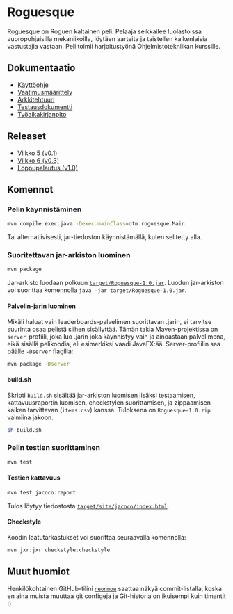 # Roguesque
Roguesque on Roguen kaltainen peli. Pelaaja seikkailee luolastoissa
vuoropohjaisilla mekaniikoilla, löytäen aarteita ja taistellen
kaikenlaisia vastustajia vastaan. Peli toimii harjoitustyönä
Ohjelmistotekniikan kurssille.

## Dokumentaatio
- [Käyttöohje](dokumentaatio/manual.md)
- [Vaatimusmäärittely](dokumentaatio/vaatimusmaarittely.md)
- [Arkkitehtuuri](dokumentaatio/arkkitehtuuri.md)
- [Testausdokumentti](dokumentaatio/testaus.md)
- [Työaikakirjanpito](dokumentaatio/tuntikirjanpito.md)

## Releaset
- [Viikko 5 (v0.1)](https://github.com/pcjens/otm-roguesque/releases/tag/v0.1)
- [Viikko 6 (v0.3)](https://github.com/pcjens/otm-roguesque/releases/tag/v0.3)
- [Loppupalautus (v1.0)](https://github.com/pcjens/otm-roguesque/releases/tag/loppupalautus)

## Komennot
### Pelin käynnistäminen
```sh
mvn compile exec:java -Dexec.mainClass=otm.roguesque.Main
```
Tai alternatiivisesti, jar-tiedoston käynnistämällä, kuten selitetty
alla.

### Suoritettavan jar-arkiston luominen
```sh
mvn package
```
Jar-arkisto luodaan polkuun
[`target/Roguesque-1.0.jar`](target/Roguesque-1.0.jar). Luodun
jar-arkiston voi suorittaa komennolla `java -jar
target/Roguesque-1.0.jar`.

#### Palvelin-jarin luominen
Mikäli haluat vain leaderboards-palvelimen suorittavan .jarin, ei
tarvitse suurinta osaa pelistä siihen sisällyttää. Tämän takia
Maven-projektissa on `server`-profiili, joka luo .jarin joka
käynnistyy vain ja ainoastaan palvelimena, eikä sisällä pelikoodia,
eli esimerkiksi vaadi JavaFX:ää. Server-profiilin saa päälle
`-Dserver` flagilla:
```sh
mvn package -Dserver
```

#### build.sh
Skripti `build.sh` sisältää jar-arkiston luomisen lisäksi testaamisen,
kattavuusraportin luomisen, checkstylen suorittamisen, ja zippaamisen
kaiken tarvittavan (`items.csv`) kanssa. Tuloksena on
`Roguesque-1.0.zip` valmiina jakoon.
```sh
sh build.sh
```

### Pelin testien suorittaminen
```sh
mvn test
```

#### Testien kattavuus
```sh
mvn test jacoco:report
```
Tulos löytyy tiedostosta
[`target/site/jacoco/index.html`](target/site/jacoco/index.html).

#### Checkstyle
Koodin laatutarkastukset voi suorittaa seuraavalla komennolla:
```sh
mvn jxr:jxr checkstyle:checkstyle
```

## Muut huomiot
Henkilökohtainen GitHub-tilini [`neonmoe`](https://github.com/neonmoe/)
saattaa näkyä commit-listalla, koska en aina muista muuttaa git configeja 
ja Git-historia on ikuisempi kuin timantit :)
